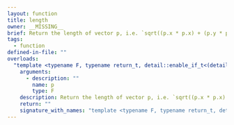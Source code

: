 ```yaml
---
layout: function
title: length
owner: __MISSING__
brief: Return the length of vector p, i.e. `sqrt((p.x * p.x) + (p.y * p.y) + ...)`
tags:
  - function
defined-in-file: ""
overloads:
  "template <typename F, typename return_t, detail::enable_if_t<(detail::builtin::is_gen_geo_anyfloat<F>::value), int> >\nreturn_t length(F)":
    arguments:
      - description: ""
        name: p
        type: F
    description: Return the length of vector p, i.e. `sqrt((p.x * p.x) + (p.y * p.y) + ...)`
    return: ""
    signature_with_names: "template <typename F, typename return_t, detail::enable_if_t<(detail::builtin::is_gen_geo_anyfloat<F>::value), int> >\nreturn_t length(F p)"
---
```

